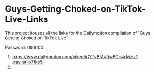 # Guys-Getting-Choked-on-TikTok-Live-Links
This project houses all the links for the Dailymotion compilation of "Guys Getting Choked on TikTok Live"

Password: 000000

1. https://www.dailymotion.com/video/k7fYvBMXNwFCY4xMziz?playlist=x7fko5
2. 
